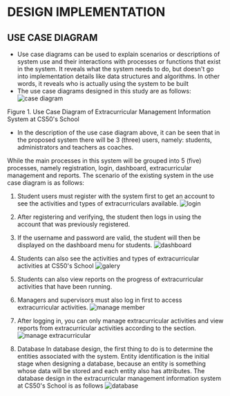 # DESIGN IMPLEMENTATION
## USE CASE DIAGRAM
- Use case diagrams can be used to explain scenarios or descriptions of system use and their interactions with processes or functions that exist in the system. It reveals what the system needs to do, but doesn't go into implementation details like data structures and algorithms. In other words, it reveals who is actually using the system to be built
- The use case diagrams designed in this study are as follows:
![case diagram](https://user-images.githubusercontent.com/115636157/222394956-5ec5d6f9-283d-4d9f-b35f-1aa76ad1a65f.jpg)

Figure 1. Use Case Diagram of Extracurricular Management Information System at CS50's School
- In the description of the use case diagram above, it can be seen that in the proposed system there will be 3 (three) users, namely: students, administrators and teachers as coaches. 

While the main processes in this system will be grouped into 5 (five) processes, namely registration, login, dashboard, extracurricular management and reports. The scenario of the existing system in the use case diagram is as follows:
1. Student users must register with the system first to get an account to see the activities and types of extracurriculars available.
![login](https://user-images.githubusercontent.com/115636157/222397169-f13a1ed6-d027-4ad7-9c74-c59b3309af57.jpg)
2. After registering and verifying, the student then logs in using the account that was previously registered.
4. If the username and password are valid, the student will then be displayed on the dashboard menu for students.
![dashboard](https://user-images.githubusercontent.com/115636157/222396586-ff379bef-36b3-4dc4-bd42-d445ef5ec6cc.jpg)
5. Students can also see the activities and types of extracurricular activities at CS50's School
![galery](https://user-images.githubusercontent.com/115636157/222399794-8085b386-b498-417e-8408-73f76f9ab08d.jpg)

7. Students can also view reports on the progress of extracurricular activities that have been running.
8. Managers and supervisors must also log in first to access extracurricular activities.
![manage member](https://user-images.githubusercontent.com/115636157/222399216-6fa8cdef-57d9-4863-823c-0b67973c8fb2.jpg)

10. After logging in, you can only manage extracurricular activities and view reports from extracurricular activities according to the section.
![manage extracurricular](https://user-images.githubusercontent.com/115636157/222397866-3fa6d576-e9ed-400d-8214-8c59209c1921.jpg)

2. Database
In database design, the first thing to do is to determine the entities associated with the system. Entity identification is the initial stage when designing a database, because an entity is something whose data will be stored and each entity also has attributes. 
The database design in the extracurricular management information system at CS50's School is as follows
![database](https://user-images.githubusercontent.com/115636157/222398286-af7c5d3e-b21a-4041-885e-f62f3dc917eb.jpg)

